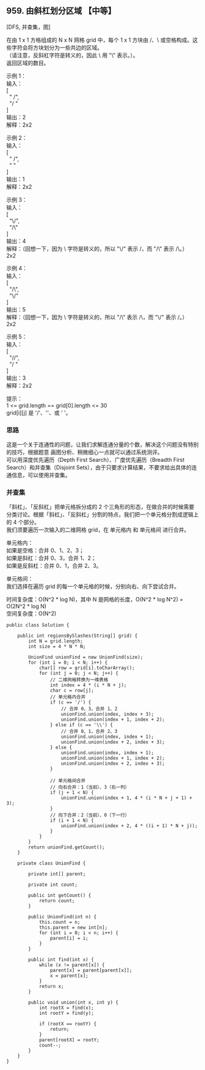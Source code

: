 ## 959. 由斜杠划分区域 【中等】    
[DFS, 并查集，图]     

在由 1 x 1 方格组成的 N x N 网格 grid 中，每个 1 x 1 方块由 /、\ 或空格构成。这些字符会将方块划分为一些共边的区域。      
（请注意，反斜杠字符是转义的，因此 \ 用 "\\" 表示。）。       
返回区域的数目。      

示例 1：   
输入：    
[       
  " /",       
  "/ "        
]       
输出：2             
解释：2x2                  

示例 2：        
输入：         
[       
  " /",  
  "  "   
]   
输出：1     
解释：2x2      

示例 3：       
输入：     
[           
  "\\/",    
  "/\\"    
]    
输出：4     
解释：（回想一下，因为 \ 字符是转义的，所以 "\\/" 表示 \/，而 "/\\" 表示 /\。）          
2x2       

示例 4：        
输入：      
[       
  "/\\",      
  "\\/"      
]        
输出：5         
解释：（回想一下，因为 \ 字符是转义的，所以 "/\\" 表示 /\，而 "\\/" 表示 \/。）           
2x2         

示例 5：     
输入：       
[            
  "//",      
  "/ "        
]        
输出：3        
解释：2x2         

提示：           
1 <= grid.length == grid[0].length <= 30           
grid[i][j] 是 '/'、'\'、或 ' '。            


### 思路   
这是一个关于连通性的问题，让我们求解连通分量的个数，解决这个问题没有特别的技巧，根据题意 画图分析、稍微细心一点就可以通过系统测评。                    
可以用深度优先遍历（Depth First Search）、广度优先遍历（Breadth First Search）和并查集（Disjoint Sets），由于只要求计算结果，不要求给出具体的连通信息，可以使用并查集。      

### 并查集    
「斜杠」、「反斜杠」把单元格拆分成的 2 个三角形的形态，在做合并的时候需要分类讨论。根据「斜杠」、「反斜杠」分割的特点，我们把一个单元格分割成逻辑上的 4 个部分。     
我们须要遍历一次输入的二维网格 grid，在 单元格内 和 单元格间 进行合并。      

单元格内：   
如果是空格：合并 0、1、2、3；    
如果是斜杠：合并 0、3，合并 1、2；     
如果是反斜杠：合并 0、1，合并 2、3。        

单元格间：         
我们选择在遍历 grid 的每一个单元格的时候，分别向右、向下尝试合并。         

时间复杂度：O(N^2 * log N)，其中 N 是网格的长度，O(N^2 * log N^2) = O(2N^2 * log N)        
空间复杂度：O(N^2)            

```
public class Solution {

    public int regionsBySlashes(String[] grid) {
        int N = grid.length;
        int size = 4 * N * N;

        UnionFind unionFind = new UnionFind(size);
        for (int i = 0; i < N; i++) {
            char[] row = grid[i].toCharArray();
            for (int j = 0; j < N; j++) {
                // 二维网格转换为一维表格
                int index = 4 * (i * N + j);
                char c = row[j];
                // 单元格内合并
                if (c == '/') {
                    // 合并 0、3，合并 1、2
                    unionFind.union(index, index + 3);
                    unionFind.union(index + 1, index + 2);
                } else if (c == '\\') {
                    // 合并 0、1，合并 2、3
                    unionFind.union(index, index + 1);
                    unionFind.union(index + 2, index + 3);
                } else {
                    unionFind.union(index, index + 1);
                    unionFind.union(index + 1, index + 2);
                    unionFind.union(index + 2, index + 3);
                }

                // 单元格间合并
                // 向右合并：1（当前）、3（右一列）
                if (j + 1 < N) {
                    unionFind.union(index + 1, 4 * (i * N + j + 1) + 3);
                }
                // 向下合并：2（当前）、0（下一行）
                if (i + 1 < N) {
                    unionFind.union(index + 2, 4 * ((i + 1) * N + j));
                }
            }
        }
        return unionFind.getCount();
    }

    private class UnionFind {

        private int[] parent;

        private int count;

        public int getCount() {
            return count;
        }

        public UnionFind(int n) {
            this.count = n;
            this.parent = new int[n];
            for (int i = 0; i < n; i++) {
                parent[i] = i;
            }
        }

        public int find(int x) {
            while (x != parent[x]) {
                parent[x] = parent[parent[x]];
                x = parent[x];
            }
            return x;
        }

        public void union(int x, int y) {
            int rootX = find(x);
            int rootY = find(y);

            if (rootX == rootY) {
                return;
            }
            parent[rootX] = rootY;
            count--;
        }
    }
}

```
































